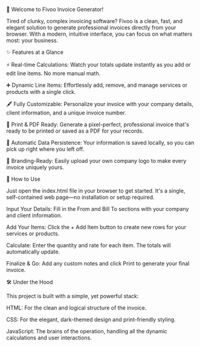 👋 Welcome to Fivoo Invoice Generator!

Tired of clunky, complex invoicing software? Fivoo is a clean, fast, and elegant solution to generate professional invoices directly from your browser. With a modern, intuitive interface, you can focus on what matters most: your business.

✨ Features at a Glance

⚡ Real-time Calculations: Watch your totals update instantly as you add or edit line items. No more manual math.

➕ Dynamic Line Items: Effortlessly add, remove, and manage services or products with a single click.

🖋️ Fully Customizable: Personalize your invoice with your company details, client information, and a unique invoice number.

📄 Print & PDF Ready: Generate a pixel-perfect, professional invoice that's ready to be printed or saved as a PDF for your records.

💾 Automatic Data Persistence: Your information is saved locally, so you can pick up right where you left off.

🎨 Branding-Ready: Easily upload your own company logo to make every invoice uniquely yours.

🚀 How to Use

Just open the index.html file in your browser to get started. It's a single, self-contained web page—no installation or setup required.

Input Your Details: Fill in the From and Bill To sections with your company and client information.

Add Your Items: Click the + Add Item button to create new rows for your services or products.

Calculate: Enter the quantity and rate for each item. The totals will automatically update.

Finalize & Go: Add any custom notes and click Print to generate your final invoice.

🛠️ Under the Hood

This project is built with a simple, yet powerful stack:

HTML: For the clean and logical structure of the invoice.

CSS: For the elegant, dark-themed design and print-friendly styling.

JavaScript: The brains of the operation, handling all the dynamic calculations and user interactions.
